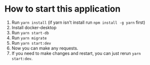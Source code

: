 # How to start this application

1. Run `yarn install` (if yarn isn't install run `npm install -g yarn` first)
2. Install docker-desktop
3. Run `yarn start-db`
4. Run `yarn migrate`
5. Run `yarn start:dev`
6. Now you can make any requests.
7. If you need to make changes and restart, you can just rerun `yarn start:dev`.
